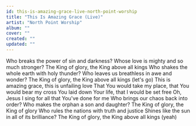 ```yaml
---
id: this-is-amazing-grace-live-north-point-worship
title: "This Is Amazing Grace (Live)"
artist: "North Point Worship"
album: ""
cover: ""
created: ""
updated: ""
---
```


Who breaks the power of sin and darkness?
Whose love is mighty and so much stronger?
The King of glory, the King above all kings
Who shakes the whole earth with holy thunder?
Who leaves us breathless in awe and wonder?
The King of glory, the King above all kings (let's go)
This is amazing grace, this is unfailing love
That You would take my place, that You would bear my cross
You laid down Your life, that I would be set free
Oh, Jesus I sing for all that You've done for me
Who brings our chaos back into order?
Who makes the orphan a son and daughter?
The King of glory, the King of glory
Who rules the nations with truth and justice
Shines like the sun in all of its brilliance?
The King of glory, the King above all kings (yeah)